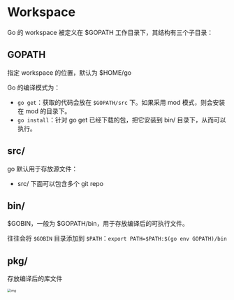 # Workspace

Go 的 workspace 被定义在 $GOPATH 工作目录下，其结构有三个子目录：

## GOPATH

指定 workspace 的位置，默认为 $HOME/go

Go 的编译模式为：

- `go get`：获取的代码会放在 `$GOPATH/src` 下。如果采用 mod 模式，则会安装在 mod 的目录下。
- `go install`：针对 go get 已经下载的包，把它安装到 bin/ 目录下，从而可以执行。

## src/

go 默认用于存放源文件：

- src/ 下面可以包含多个 git repo

## bin/

$GOBIN，一般为 $GOPATH/bin，用于存放编译后的可执行文件。

往往会将 `$GOBIN` 目录添加到 `$PATH`：`export PATH=$PATH:$(go env GOPATH)/bin`

## pkg/

存放编译后的库文件

<img src="figures/2fdfb5620e072d864907870e61ae5f3c.png" alt="img" style="zoom:50%;" />
